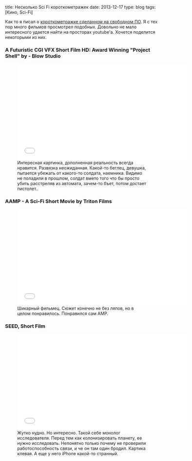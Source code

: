 title: Несколько Sci Fi короткометражек
date: 2013-12-17
type: blog
tags: [Кино, Sci-Fi]

Как то я писал о [короткометражке сделанном на свободном ПО](/blog/free-soft-make-movie/). Я с тех пор много фильмов просмотрел подобных. Довольно не мало интересного удается найти на просторах youtube'а. Хочется поделится некоторыми из них.


### A Futuristic CGI VFX Short Film HD: Award Winning "Project Shell" by - Blow Studio

<figure>
    <div class="if"><iframe width="560" height="315" src="//www.youtube.com/embed/rWHQm1KvLhw" frameborder="0" allowfullscreen></iframe></div>
    <figcaption>Интересная картинка, дополненная реальность всегда нравится. Развязка неожиданная. Какой-то беглец, девушка, пытается убежать от какого-то солдата, наемника. Видимо не поладили в прошлом, солдат вмето того что бы просто убить расстреляв из автомата, зачем-то бъет, потом достает пистолет..</figcaption>
</figure>

### AAMP - A Sci-Fi Short Movie by Triton Films

<figure>
    <div class="if"><iframe width="560" height="315" src="//www.youtube.com/embed/QKfLOBfRbaU" frameborder="0" allowfullscreen></iframe></div>
    <figcaption>Шикарный фильмец. Сюжет конечно не без ляпов, но  в целом понравилось. Понравился сам AMP.</figcaption>
</figure>

### SEED, Short Film

<figure>
    <div class="if"><iframe width="560" height="315" src="//www.youtube.com/embed/VbDZmbx474k" frameborder="0" allowfullscreen></iframe></div>
    <figcaption>Жутко нудно. Но интересно. Такой себе монолог исследователя. Перед тем как колонизировать планету, ее нужно исследовать. Непонятно только почему не проверили работоспособность связи, и че он там один бродил. Картика клевая. А еще у него iPhone какой-то странный.</figcaption>
</figure>




